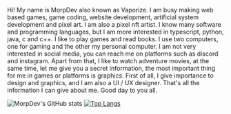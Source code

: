 Hi! My name is MorpDev also known as Vaporize. I am busy making web based games, game coding, website development, artificial system development and pixel art. I am also a pixel nft artist. I know many software and programming languages, but I am more interested in typescript, python, java, c and c++. I like to play games and read books. I use two computers, one for gaming and the other my personal computer. I am not very interested in social media, you can reach me on platforms such as discord and instagram. Apart from that, I like to watch adventure movies, at the same time, let me give you a secret information, the most important thing for me in games or platforms is graphics. First of all, I give importance to design and graphics, and I am also a UI / UX designer. That's all the information I can give about me. Good day to you all.

![MorpDev's GitHub stats](https://github-readme-stats.vercel.app/api?username=MorpDev&show_icons=true&theme=cobalt)
[![Top Langs](https://github-readme-stats.vercel.app/api/top-langs/?username=MorpDev)](https://github.com/MorpDev)
